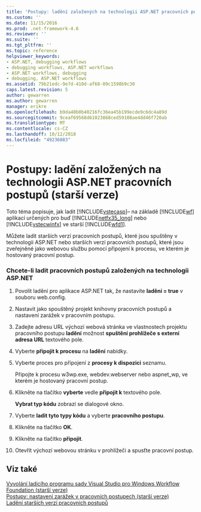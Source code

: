 ```yaml
---
title: 'Postupy: ladění založených na technologii ASP.NET pracovních postupů (starší verze) | Dokumentace Microsoftu'
ms.custom: ''
ms.date: 11/15/2016
ms.prod: .net-framework-4.6
ms.reviewer: ''
ms.suite: ''
ms.tgt_pltfrm: ''
ms.topic: reference
helpviewer_keywords:
- ASP.NET, debugging workflows
- debugging workflows, ASP.NET workflows
- ASP.NET workflows, debugging
- debugging, ASP.NET workflows
ms.assetid: 79b21edc-9e7d-410d-af68-09c1598b9c30
caps.latest.revision: 5
author: gewarren
ms.author: gewarren
manager: erikre
ms.openlocfilehash: b9da40b0b40216fc36ea45b199ecde9c6dc4a89d
ms.sourcegitcommit: 9ceaf69568d61023868ced59108ae4dd46f720ab
ms.translationtype: MT
ms.contentlocale: cs-CZ
ms.lasthandoff: 10/12/2018
ms.locfileid: "49236883"
---
```

# <a name="how-to-debug-aspnet-based-workflows-legacy"></a>Postupy: ladění založených na technologii ASP.NET pracovních postupů (starší verze)
Toto téma popisuje, jak ladit [!INCLUDE[vstecasp](../includes/vstecasp-md.md)]– na základě [!INCLUDE[wf](../includes/wf-md.md)] aplikací určených pro buď [!INCLUDE[netfx35_long](../includes/netfx35-long-md.md)] nebo [!INCLUDE[vstecwinfx](../includes/vstecwinfx-md.md)] ve starší [!INCLUDE[wfd1](../includes/wfd1-md.md)].  
  
 Můžete ladit starších verzí pracovních postupů, které jsou spuštěny v technologii ASP.NET nebo starších verzí pracovních postupů, které jsou zveřejněné jako webovou službu pomocí připojení k procesu, ve kterém je hostovaný pracovní postup.  
  
### <a name="to-debug-an-aspnet-based-workflow"></a>Chcete-li ladit pracovních postupů založených na technologii ASP.NET  
  
1.  Povolit ladění pro aplikace ASP.NET tak, že nastavíte **ladění = true** v souboru web.config.  
  
2.  Nastavit jako spouštěný projekt knihovny pracovních postupů a nastavení zarážek v pracovním postupu.  
  
3.  Zadejte adresu URL výchozí webová stránka ve vlastnostech projektu pracovního postupu **ladění** možnost **spuštění prohlížeče s externí adresa URL** textového pole.  
  
4.  Vyberte **připojit k procesu** na **ladění** nabídky.  
  
5.  Vyberte proces pro připojení z **procesy k dispozici** seznamu.  
  
     Připojte k procesu w3wp.exe, webdev.webserver nebo aspnet_wp, ve kterém je hostovaný pracovní postup.  
  
6.  Klikněte na tlačítko **vyberte** vedle **připojit k** textového pole.  
  
     **Vybrat typ kódu** zobrazí se dialogové okno.  
  
7.  Vyberte **ladit tyto typy kódu** a vyberte **pracovního postupu**.  
  
8.  Klikněte na tlačítko **OK**.  
  
9. Klikněte na tlačítko **připojit**.  
  
10. Otevřít výchozí webovou stránku v prohlížeči a spusťte pracovní postup.  
  
## <a name="see-also"></a>Viz také  
 [Vyvolání ladicího programu sady Visual Studio pro Windows Workflow Foundation (starší verze)](../workflow-designer/invoking-the-visual-studio-debugger-for-windows-workflow-foundation-legacy.md)   
 [Postupy: nastavení zarážek v pracovních postupech (starší verze)](../workflow-designer/how-to-set-breakpoints-in-workflows-legacy.md)   
 [Ladění starších verzí pracovních postupů](../workflow-designer/debugging-legacy-workflows.md)